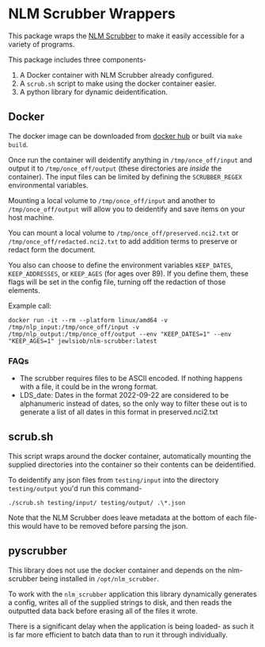 # NLM Scrubber Wrappers

This package wraps the [NLM Scrubber](https://scrubber.nlm.nih.gov/) to make it easily accessible for a variety of programs.

This package includes three components-

1. A Docker container with NLM Scrubber already configured.
2. A `scrub.sh` script to make using the docker container easier.
3. A python library for dynamic deidentification.


## Docker

The docker image can be downloaded from [docker hub](https://hub.docker.com/r/jewlsiob/nlm-scrubber) or built via `make build`.

Once run the container will deidentify anything in `/tmp/once_off/input` and output it to `/tmp/once_off/output` (these directories are *inside* the container). The input files can be limited by defining the `SCRUBBER_REGEX` environmental variables.

Mounting a local volume to `/tmp/once_off/input` and another to `/tmp/once_off/output` will allow you to deidentify and save items on your host machine.

You can mount a local volume to `/tmp/once_off/preserved.nci2.txt` or `/tmp/once_off/redacted.nci2.txt` to add addition terms to preserve or redact form the document.

You also can choose to define the environment variables `KEEP_DATES`, `KEEP_ADDRESSES`, or `KEEP_AGES` (for ages over 89). If you define them, these flags will be set in the config file, turning off the redaction of those elements.

Example call:

    docker run -it --rm --platform linux/amd64 -v  /tmp/nlp_input:/tmp/once_off/input -v /tmp/nlp_output:/tmp/once_off/output --env "KEEP_DATES=1" --env "KEEP_AGES=1" jewlsiob/nlm-scrubber:latest

### FAQs
* The scrubber requires files to be ASCII encoded.  If nothing happens with a file, it could be in the wrong format.
* LDS_date: Dates in the format 2022-09-22 are considered to be alphanumeric instead of dates, so the only way to filter these out is to generate a list of all dates in this format in preserved.nci2.txt

## scrub.sh

This script wraps around the docker container, automatically mounting the supplied directories into the container so their contents can be deidentified.

To deidentify any json files from `testing/input` into the directory `testing/output` you'd run this command-

```
./scrub.sh testing/input/ testing/output/ .\*.json
```

Note that the NLM Scrubber does leave metadata at the bottom of each file- this would have to be removed before parsing the json.


## pyscrubber

This library does not use the docker container and depends on the nlm-scrubber being installed in `/opt/nlm_scrubber`.

To work with the `nlm_scrubber` application this library dynamically generates a config, writes all of the supplied strings to disk, and then reads the outputted data back before erasing all of the files it wrote.

There is a significant delay when the application is being loaded- as such it is far more efficient to batch data than to run it through individually.
